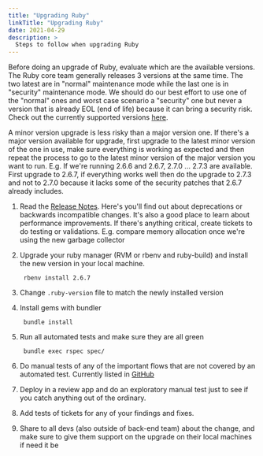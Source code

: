 ```yaml
---
title: "Upgrading Ruby"
linkTitle: "Upgrading Ruby"
date: 2021-04-29
description: >
  Steps to follow when upgrading Ruby
---
```


Before doing an upgrade of Ruby, evaluate which are the available versions. The
Ruby core team generally releases 3 versions at the same time. The two latest
are in "normal" maintenance mode while the last one is in "security"
maintenance mode. We should do our best effort to use one of the "normal" ones
and worst case scenario a "security" one but never a version that is already
EOL (end of life) because it can bring a security risk. Check out the currently
supported versions [here](https://www.ruby-lang.org/en/downloads/branches/).

A minor version upgrade is less risky than a major version one. If there's a
major version available for upgrade, first upgrade to the latest minor version
of the one in use, make sure everything is working as expected and then repeat
the process to go to the latest minor version of the major version you want to
run. E.g. If we're running 2.6.6 and 2.6.7, 2.7.0 ... 2.7.3 are available.
First upgrade to 2.6.7, if everything works well then do the upgrade to 2.7.3
and not to 2.7.0 because it lacks some of the security patches that 2.6.7
already includes.

1. Read the [Release Notes](https://www.ruby-lang.org/en/downloads/releases/).
   Here's you'll find out about deprecations or backwards incompatible changes.
   It's also a good place to learn about performance improvements. If there's
   anything critical, create tickets to do testing or validations. E.g. compare
   memory allocation once we're using the new garbage collector

2. Upgrade your ruby manager (RVM or rbenv and ruby-build) and install the new
   version in your local machine.
   
        rbenv install 2.6.7
      
3. Change `.ruby-version` file to match the newly installed version
4. Install gems with bundler

        bundle install
      
5. Run all automated tests and make sure they are all green

        bundle exec rspec spec/

6. Do manual tests of any of the important flows that are not covered by an
   automated test. Currently listed in
   [GitHub](https://github.com/listminut/listminutv3/projects/1)
7. Deploy in a review app and do an exploratory manual test just to see if you
   catch anything out of the ordinary.
8. Add tests of tickets for any of your findings and fixes.
9. Share to all devs (also outside of back-end team) about the change, and make
   sure to give them support on the upgrade on their local machines if need it
   be
